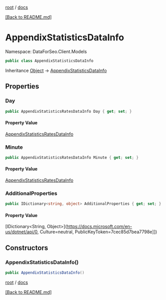 [root](./../ "root") / [docs](./ "docs")

[[Back to README.md]](./../README.md "[Back to README.md]")

# AppendixStatisticsDataInfo

Namespace: DataForSeo.Client.Models

```csharp
public class AppendixStatisticsDataInfo
```

Inheritance [Object](https://docs.microsoft.com/en-us/dotnet/api/Object) → [AppendixStatisticsDataInfo](./AppendixStatisticsDataInfo.md)

## Properties

### **Day**

```csharp
public AppendixStatisticsRatesDataInfo Day { get; set; }
```

#### Property Value

[AppendixStatisticsRatesDataInfo](./AppendixStatisticsRatesDataInfo.md)<br>

### **Minute**

```csharp
public AppendixStatisticsRatesDataInfo Minute { get; set; }
```

#### Property Value

[AppendixStatisticsRatesDataInfo](./AppendixStatisticsRatesDataInfo.md)<br>

### **AdditionalProperties**

```csharp
public IDictionary<string, object> AdditionalProperties { get; set; }
```

#### Property Value

[IDictionary&lt;String, Object&gt;](https://docs.microsoft.com/en-us/dotnet/api/0, Culture=neutral, PublicKeyToken=7cec85d7bea7798e]])<br>

## Constructors

### **AppendixStatisticsDataInfo()**

```csharp
public AppendixStatisticsDataInfo()
```

[root](./../ "root") / [docs](./ "docs")

[[Back to README.md]](./../README.md "[Back to README.md]")